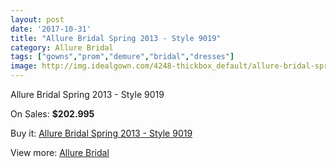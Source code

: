 ```yaml
---
layout: post
date: '2017-10-31'
title: "Allure Bridal Spring 2013 - Style 9019"
category: Allure Bridal
tags: ["gowns","prom","demure","bridal","dresses"]
image: http://img.idealgown.com/4248-thickbox_default/allure-bridal-spring-2013-style-9019.jpg
---
```

Allure Bridal Spring 2013 - Style 9019

On Sales: **$202.995**
<a href="https://www.idealgown.com/en/allure-bridal/1934-allure-bridal-spring-2013-style-9019.html"><amp-img layout="responsive" width="600" height="600" src="//img.idealgown.com/4248-thickbox_default/allure-bridal-spring-2013-style-9019.jpg" alt="Allure Bridal Spring 2013 - Style 9019 0" /></a>
<a href="https://www.idealgown.com/en/allure-bridal/1934-allure-bridal-spring-2013-style-9019.html"><amp-img layout="responsive" width="600" height="600" src="//img.idealgown.com/4251-thickbox_default/allure-bridal-spring-2013-style-9019.jpg" alt="Allure Bridal Spring 2013 - Style 9019 1" /></a>
<a href="https://www.idealgown.com/en/allure-bridal/1934-allure-bridal-spring-2013-style-9019.html"><amp-img layout="responsive" width="600" height="600" src="//img.idealgown.com/4250-thickbox_default/allure-bridal-spring-2013-style-9019.jpg" alt="Allure Bridal Spring 2013 - Style 9019 2" /></a>
<a href="https://www.idealgown.com/en/allure-bridal/1934-allure-bridal-spring-2013-style-9019.html"><amp-img layout="responsive" width="600" height="600" src="//img.idealgown.com/4249-thickbox_default/allure-bridal-spring-2013-style-9019.jpg" alt="Allure Bridal Spring 2013 - Style 9019 3" /></a>

Buy it: [Allure Bridal Spring 2013 - Style 9019](https://www.idealgown.com/en/allure-bridal/1934-allure-bridal-spring-2013-style-9019.html "Allure Bridal Spring 2013 - Style 9019")

View more: [Allure Bridal](https://www.idealgown.com/en/29-allure-bridal "Allure Bridal")